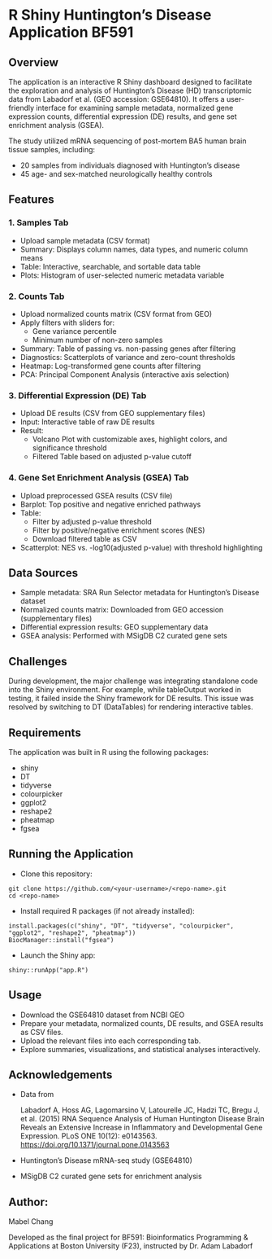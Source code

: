 # R Shiny Huntington’s Disease Application BF591
## Overview
The application is an interactive R Shiny dashboard designed to facilitate the exploration and analysis of Huntington’s Disease (HD) transcriptomic data from Labadorf et al. (GEO accession: GSE64810). It offers a user-friendly interface for examining sample metadata, normalized gene expression counts, differential expression (DE) results, and gene set enrichment analysis (GSEA).

The study utilized mRNA sequencing of post-mortem BA5 human brain tissue samples, including:
* 20 samples from individuals diagnosed with Huntington’s disease
* 45 age- and sex-matched neurologically healthy controls

## Features
### 1. Samples Tab
* Upload sample metadata (CSV format)
* Summary: Displays column names, data types, and numeric column means
* Table: Interactive, searchable, and sortable data table
* Plots: Histogram of user-selected numeric metadata variable

### 2. Counts Tab
* Upload normalized counts matrix (CSV format from GEO)
* Apply filters with sliders for:
  * Gene variance percentile
  * Minimum number of non-zero samples
* Summary: Table of passing vs. non-passing genes after filtering
* Diagnostics: Scatterplots of variance and zero-count thresholds
* Heatmap: Log-transformed gene counts after filtering
* PCA: Principal Component Analysis (interactive axis selection)

### 3. Differential Expression (DE) Tab
* Upload DE results (CSV from GEO supplementary files)
* Input: Interactive table of raw DE results
* Result:
  * Volcano Plot with customizable axes, highlight colors, and significance threshold
  * Filtered Table based on adjusted p-value cutoff

### 4. Gene Set Enrichment Analysis (GSEA) Tab
* Upload preprocessed GSEA results (CSV file)
* Barplot: Top positive and negative enriched pathways
* Table:
  * Filter by adjusted p-value threshold
  * Filter by positive/negative enrichment scores (NES)
  * Download filtered table as CSV
* Scatterplot: NES vs. -log10(adjusted p-value) with threshold highlighting

## Data Sources
* Sample metadata: SRA Run Selector metadata for Huntington’s Disease dataset
* Normalized counts matrix: Downloaded from GEO accession (supplementary files)
* Differential expression results: GEO supplementary data
* GSEA analysis: Performed with MSigDB C2 curated gene sets

## Challenges
During development, the major challenge was integrating standalone code into the Shiny environment.
For example, while tableOutput worked in testing, it failed inside the Shiny framework for DE results.
This issue was resolved by switching to DT (DataTables) for rendering interactive tables.

## Requirements
The application was built in R using the following packages:
* shiny
* DT
* tidyverse
* colourpicker
* ggplot2
* reshape2
* pheatmap
* fgsea

## Running the Application
* Clone this repository:
```
git clone https://github.com/<your-username>/<repo-name>.git
cd <repo-name>
```

* Install required R packages (if not already installed):
```
install.packages(c("shiny", "DT", "tidyverse", "colourpicker", "ggplot2", "reshape2", "pheatmap"))
BiocManager::install("fgsea")
```

* Launch the Shiny app:
```
shiny::runApp("app.R")
```

## Usage
* Download the GSE64810 dataset from NCBI GEO
* Prepare your metadata, normalized counts, DE results, and GSEA results as CSV files.
* Upload the relevant files into each corresponding tab.
* Explore summaries, visualizations, and statistical analyses interactively.

## Acknowledgements
* Data from

    Labadorf A, Hoss AG, Lagomarsino V, Latourelle JC, Hadzi TC, Bregu J, et al. (2015) RNA Sequence Analysis of Human Huntington Disease Brain Reveals an Extensive Increase in Inflammatory and Developmental Gene Expression. PLoS ONE 10(12): e0143563. https://doi.org/10.1371/journal.pone.0143563
* Huntington’s Disease mRNA-seq study (GSE64810)
* MSigDB C2 curated gene sets for enrichment analysis

## Author:
Mabel Chang

Developed as the final project for BF591: Bioinformatics Programming & Applications at Boston University (F23), instructed by Dr. Adam Labadorf
